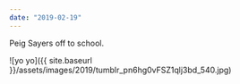 ```yaml
---
date: "2019-02-19"
---
```


Peig Sayers off to school.

![yo yo]({{ site.baseurl }}/assets/images/2019/tumblr_pn6hg0vFSZ1qlj3bd_540.jpg)
